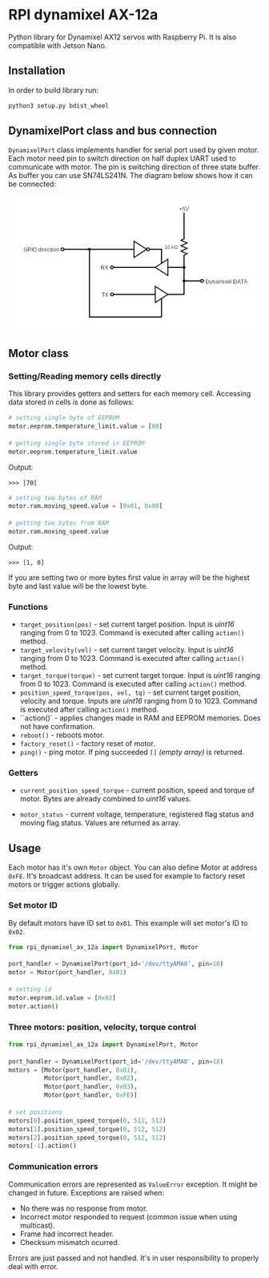 # RPI dynamixel AX-12a
Python library for Dynamixel AX12 servos with Raspberry Pi. It is also compatible with Jetson Nano.


## Installation
In order to build library run:
```bash
python3 setup.py bdist_wheel
```

## DynamixelPort class and bus connection

`DynamixelPort` class implements handler for serial port used by given motor. Each motor need pin to switch direction on half duplex UART used to communicate with motor. The pin is switching direction of three state buffer. As buffer you can use SN74LS241N. The diagram below shows how it can be connected:

<div style="text-align:center">
<img src="./assets/circuit.png" alt="drawing"/>
</div>


## Motor class
### Setting/Reading memory cells directly
This library provides getters and setters for each memory cell. Accessing data stored in cells is done as follows:
```python
# setting single byte of EEPROM
motor.eeprom.temperature_limit.value = [80]

# getting single byte stored in EEPROM
motor.eeprom.temperature_limit.value
```
Output:

    >>> [70]
```python
# setting two bytes of RAM
motor.ram.moving_speed.value = [0x01, 0x00]

# getting two bytes from RAM
motor.ram.moving_speed.value
```
Output:

    >>> [1, 0]

If you are setting two or more bytes first value in array will be the highest byte and last value will be the lowest byte.


### Functions
- `target_position(pos)` - set current target position. Input is *uint16* ranging from 0 to 1023. Command is executed after calling `action()` method.
- `target_velovity(vel)` - set current target velocity. Input is *uint16* ranging from 0 to 1023. Command is executed after calling `action()` method.
- `target_torque(torque)` - set current target torque. Input is *uint16* ranging from 0 to 1023. Command is executed after calling `action()` method.
- `position_speed_torque(pos, vel, tq)` - set current target position, velocity and torque. Inputs are *uint16* ranging from 0 to 1023. Command is executed after calling `action()` method.
- ``action()` - applies changes made in RAM and EEPROM memories. Does not have confirmation.
- `reboot()` - reboots motor.
- `factory_reset()` - factory reset of motor.
- `ping()` - ping motor. If ping succeeded `[]` *(empty array)* is returned.




### Getters
- `current_position_speed_torque` - current position, speed and torque of motor. Bytes are already combined to *uint16* values.

- `motor_status` - current voltage, temperature, registered flag status and moving flag status. Values are returned as array.

## Usage

Each motor has it's own `Motor` object. You can also define Motor at address `0xFE`. It's broadcast address. It can be used for example to factory reset motors or trigger actions globally.

### Set motor ID
By default motors have ID set to `0x01`. This example will set motor's ID to `0x02`.
``` python
from rpi_dynamixel_ax_12a import DynamixelPort, Motor

port_handler = DynamixelPort(port_id='/dev/ttyAMA0', pin=18)
motor = Motor(port_handler, 0x01)

# setting id
motor.eeprom.id.value = [0x02]
motor.action()
```

### Three motors: position, velocity, torque control

``` python
from rpi_dynamixel_ax_12a import DynamixelPort, Motor

port_handler = DynamixelPort(port_id='/dev/ttyAMA0', pin=18)
motors = [Motor(port_handler, 0x01),
          Motor(port_handler, 0x02),
          Motor(port_handler, 0x03),
          Motor(port_handler, 0xFE)]

# set positions
motors[0].position_speed_torque(0, 512, 512)
motors[1].position_speed_torque(0, 512, 512)
motors[2].position_speed_torque(0, 512, 512)
motors[-1].action()
```

### Communication errors
Communication errors are represented as `ValueError` exception. It might be changed in future.
Exceptions are raised when:
- No there was no response from motor.
- Incorrect motor responded to request (common issue when using multicast).
- Frame had incorrect header.
- Checksum mismatch ocurred.

Errors are just passed and not handled. It's in user responsibility to properly deal with error.